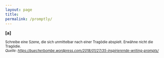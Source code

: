 ```yaml
---
layout: page
title:
permalink: /promptly/
---
```


<b>[a]</b> <p style="font-size:0.8em"> Schreibe eine Szene, die sich unmittelbar nach einer Tragödie abspielt. Erwähne nicht die Tragödie. <br>
<i>Quelle: https://buecherbombe.wordpress.com/2018/01/27/35-inspirierende-writing-prompts/ </i> </p>
